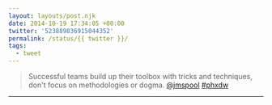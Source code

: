 ```yaml
---
layout: layouts/post.njk
date: 2014-10-19 17:34:05 +00:00
twitter: '523889836915044352'
permalink: /status/{{ twitter }}/
tags: 
  - tweet
---
```


> Successful teams build up their toolbox with tricks and techniques, don't focus on methodologies or dogma. [@jmspool](https://twitter.com/jmspool) [#phxdw](https://twitter.com/hashtag/phxdw)

---
